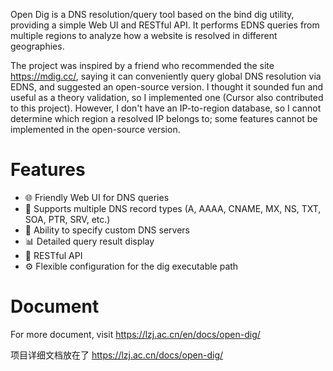 Open Dig is a DNS resolution/query tool based on the bind dig utility, providing a simple Web UI and RESTful API. It performs EDNS queries from multiple regions to analyze how a website is resolved in different geographies.

The project was inspired by a friend who recommended the site <https://mdig.cc/>, saying it can conveniently query global DNS resolution via EDNS, and suggested an open-source version. I thought it sounded fun and useful as a theory validation, so I implemented one (Cursor also contributed to this project). However, I don't have an IP-to-region database, so I cannot determine which region a resolved IP belongs to; some features cannot be implemented in the open-source version.

# Features

* 🌐 Friendly Web UI for DNS queries
* 🔧 Supports multiple DNS record types (A, AAAA, CNAME, MX, NS, TXT, SOA, PTR, SRV, etc.)
* 🎯 Ability to specify custom DNS servers
* 📊 Detailed query result display
* 🚀 RESTful API
* ⚙️ Flexible configuration for the dig executable path

# Document
For more document, visit https://lzj.ac.cn/en/docs/open-dig/

项目详细文档放在了 https://lzj.ac.cn/docs/open-dig/
